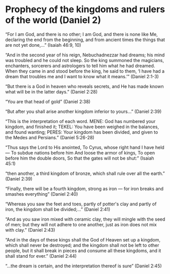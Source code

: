 Prophecy of the kingdoms and rulers of the world (Daniel 2)
===========================================================

“For I am God, and there is no other; I am God, and there is none like Me, declaring the end from the beginning, and from ancient times the things that are not yet done,...” (Isaiah 46:9, 10)

“And in the second year of his reign, Nebuchadnezzar had dreams; his mind was troubled and he could not sleep. So the king summoned the magicians, enchanters, sorcerers and astrologers to tell him what he had dreamed. When they came in and stood before the king, he said to them, ‘I have had a dream that troubles me and I want to know what it means.’” (Daniel 2:1-3)

“But there is a God in heaven who reveals secrets, and He has made known what will be in the latter days.” (Daniel 2:28)

“You are that head of gold” (Daniel 2:38)

“But after you shall arise another kingdom inferior to yours...” (Daniel 2:39)

“This is the interpretation of each word. MENE: God has numbered your kingdom, and finished it; TEKEL: You have been weighed in the balances, and found wanting; PERES: Your kingdom has been divided, and given to the Medes and Persians.” (Daniel 5:26-28)

“Thus says the Lord to His anointed, To Cyrus, whose right hand I have held — To subdue nations before him And loose the armor of kings, To open before him the double doors, So that the gates will not be shut:” (Isaiah 45:1)

“then another, a third kingdom of bronze, which shall rule over all the earth.” (Daniel 2:39)

“Finally, there will be a fourth kingdom, strong as iron — for iron breaks and smashes everything” (Daniel 2:40)

“Whereas you saw the feet and toes, partly of potter's clay and partly of iron, the kingdom shall be divided;...” (Daniel 2:41)

“And as you saw iron mixed with ceramic clay, they will mingle with the seed of men; but they will not adhere to one another, just as iron
does not mix with clay.” (Daniel 2:43)

“And in the days of these kings shall the God of Heaven set up a kingdom, which shall never be destroyed; and the kingdom shall not be left to other people, but it shall break in pieces and consume all these kingdoms, and it shall stand for ever.” (Daniel 2:44)

“...the dream is certain, and the interpretation thereof is sure” (Daniel 2:45)


<!--
References:
02-B-StrangeMan of mud and metal.pdf
-->
